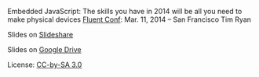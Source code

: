 Embedded JavaScript: The skills you have in 2014 will be all you need to make physical devices
[Fluent Conf](http://fluentconf.com/fluent2014): Mar. 11, 2014 – San Francisco
Tim Ryan

Slides on [Slideshare](http://www.slideshare.net/TechnicalMachine/fluent-20-min-32416115)

Slides on [Google Drive](https://docs.google.com/presentation/d/1zacMqRARhK9xAbO8sLdq8Yl_iwfkrR18MjapAjw4Deg/edit?usp=sharing)

License: [CC-by-SA 3.0](https://creativecommons.org/licenses/by-sa/3.0/)

